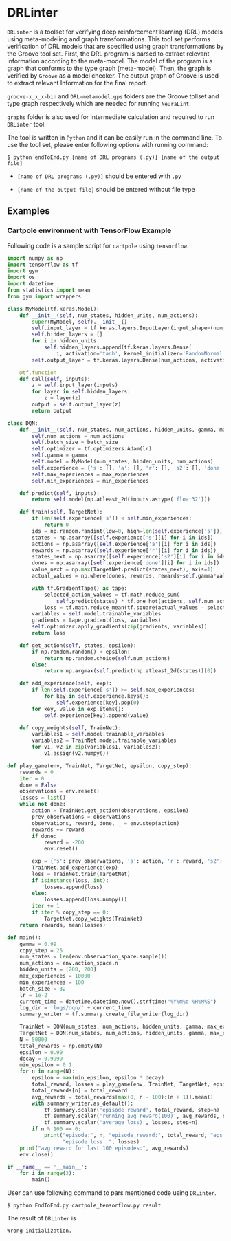 # DRLinter

`DRLinter` is a toolset for verifying deep reinforcement learning (DRL) models using meta-modeling and graph transformations.
This tool set performs verification of DRL models that are specified using graph transformations by the Groove tool set.
First, the DRL program is parsed to extract relevant information according to the meta-model. The model of the program is a graph that conforms to the type graph (meta-model). Then, the graph is verified by `Groove` as a model checker. The output graph of Groove is used to extract relevant Information for the final report.

`groove-x_x_x-bin` and `DRL-metamodel.gps` folders are the Groove tollset and type graph respectively which are needed for running `NeuraLint`.

`graphs` folder is also used for intermediate calculation and required to run `DRLinter` tool.

The tool is written in `Python` and it can be easily run in the command line. To use the tool set, please enter following options with running command:
```
$ python endToEnd.py [name of DRL programs (.py)] [name of the output file]
```
- `[name of DRL programs (.py)]` should be entered with `.py`

- `[name of the output file]` should be entered without file type

## Examples
### Cartpole environment with TensorFlow Example

Following code is a sample script for `cartpole` using `tensorflow`.
```python
import numpy as np
import tensorflow as tf
import gym
import os
import datetime
from statistics import mean
from gym import wrappers

class MyModel(tf.keras.Model):
    def __init__(self, num_states, hidden_units, num_actions):
        super(MyModel, self).__init__()
        self.input_layer = tf.keras.layers.InputLayer(input_shape=(num_states,))
        self.hidden_layers = []
        for i in hidden_units:
            self.hidden_layers.append(tf.keras.layers.Dense(
                i, activation='tanh', kernel_initializer='RandomNormal'))
        self.output_layer = tf.keras.layers.Dense(num_actions, activation='linear', kernel_initializer='RandomNormal') 

    @tf.function
    def call(self, inputs):
        z = self.input_layer(inputs)
        for layer in self.hidden_layers:
            z = layer(z)
        output = self.output_layer(z)
        return output

class DQN:
    def __init__(self, num_states, num_actions, hidden_units, gamma, max_experiences, min_experiences, batch_size, lr):
        self.num_actions = num_actions
        self.batch_size = batch_size
        self.optimizer = tf.optimizers.Adam(lr)
        self.gamma = gamma
        self.model = MyModel(num_states, hidden_units, num_actions)
        self.experience = {'s': [], 'a': [], 'r': [], 's2': [], 'done': []}
        self.max_experiences = max_experiences
        self.min_experiences = min_experiences

    def predict(self, inputs):
        return self.model(np.atleast_2d(inputs.astype('float32')))

    def train(self, TargetNet):
        if len(self.experience['s']) < self.min_experiences:
            return 0
        ids = np.random.randint(low=0, high=len(self.experience['s']), size=self.batch_size)
        states = np.asarray([self.experience['s'][i] for i in ids])
        actions = np.asarray([self.experience['a'][i] for i in ids])
        rewards = np.asarray([self.experience['r'][i] for i in ids])
        states_next = np.asarray([self.experience['s2'][i] for i in ids])
        dones = np.asarray([self.experience['done'][i] for i in ids])
        value_next = np.max(TargetNet.predict(states_next), axis=1)
        actual_values = np.where(dones, rewards, rewards+self.gamma*value_next) 

        with tf.GradientTape() as tape:
            selected_action_values = tf.math.reduce_sum(
                self.predict(states) * tf.one_hot(actions, self.num_actions), axis=1)
            loss = tf.math.reduce_mean(tf.square(actual_values - selected_action_values))
        variables = self.model.trainable_variables
        gradients = tape.gradient(loss, variables)
        self.optimizer.apply_gradients(zip(gradients, variables))
        return loss

    def get_action(self, states, epsilon):
        if np.random.random() < epsilon: 
            return np.random.choice(self.num_actions)
        else:
            return np.argmax(self.predict(np.atleast_2d(states))[0]) 

    def add_experience(self, exp):
        if len(self.experience['s']) >= self.max_experiences:
            for key in self.experience.keys():
                self.experience[key].pop(0)
        for key, value in exp.items():
            self.experience[key].append(value)

    def copy_weights(self, TrainNet):
        variables1 = self.model.trainable_variables
        variables2 = TrainNet.model.trainable_variables
        for v1, v2 in zip(variables1, variables2):
            v1.assign(v2.numpy())

def play_game(env, TrainNet, TargetNet, epsilon, copy_step):
    rewards = 0
    iter = 0
    done = False
    observations = env.reset() 
    losses = list()
    while not done:
        action = TrainNet.get_action(observations, epsilon)
        prev_observations = observations
        observations, reward, done, _ = env.step(action) 
        rewards += reward
        if done: 
            reward = -200
            env.reset() 

        exp = {'s': prev_observations, 'a': action, 'r': reward, 's2': observations, 'done': done}
        TrainNet.add_experience(exp) 
        loss = TrainNet.train(TargetNet)
        if isinstance(loss, int):
            losses.append(loss)
        else:
            losses.append(loss.numpy())
        iter += 1
        if iter % copy_step == 0:
            TargetNet.copy_weights(TrainNet) 
    return rewards, mean(losses)

def main():
    gamma = 0.99 
    copy_step = 25 
    num_states = len(env.observation_space.sample())
    num_actions = env.action_space.n
    hidden_units = [200, 200]
    max_experiences = 10000
    min_experiences = 100
    batch_size = 32 
    lr = 1e-2 
    current_time = datetime.datetime.now().strftime("%Y%m%d-%H%M%S")
    log_dir = 'logs/dqn/' + current_time
    summary_writer = tf.summary.create_file_writer(log_dir)

    TrainNet = DQN(num_states, num_actions, hidden_units, gamma, max_experiences, min_experiences, batch_size, lr)
    TargetNet = DQN(num_states, num_actions, hidden_units, gamma, max_experiences, min_experiences, batch_size, lr)
    N = 50000 
    total_rewards = np.empty(N)
    epsilon = 0.99 
    decay = 0.9999 
    min_epsilon = 0.1
    for n in range(N):
        epsilon = max(min_epsilon, epsilon * decay) 
        total_reward, losses = play_game(env, TrainNet, TargetNet, epsilon, copy_step)
        total_rewards[n] = total_reward
        avg_rewards = total_rewards[max(0, n - 100):(n + 1)].mean()
        with summary_writer.as_default():
            tf.summary.scalar('episode reward', total_reward, step=n)
            tf.summary.scalar('running avg reward(100)', avg_rewards, step=n)
            tf.summary.scalar('average loss)', losses, step=n)
        if n % 100 == 0:
            print("episode:", n, "episode reward:", total_reward, "eps:", epsilon, "avg reward (last 100):", avg_rewards,
                  "episode loss: ", losses)
    print("avg reward for last 100 episodes:", avg_rewards)
    env.close()

if __name__ == '__main__':
    for i in range(3):
        main()
```

User can use following command to pars mentioned code using `DRLinter`. 

```
$ python EndToEnd.py cartpole_tensorflow.py result
```

The result of `DRLinter` is

```
Wrong initialization.
```
